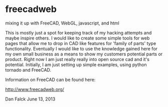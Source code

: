 freecadweb
==========

mixing it up with FreeCAD, WebGL, javascript, and html

This is mostly just a spot for keeping track of my hacking attempts and maybe inspire others. I would like to create some simple tools for web pages that allow me to drop in CAD like features for 'family of parts' type functionality. Eventually I would like to use the knowledge gained here for my own small business as a means to show my customers potential parts or product. Right now I am just really really into open source cad and it's potential.
Initially, I am just setting up simple examples, using python tornado and FreeCAD.

Information on FreeCAD can be found here:

http://www.freecadweb.org/


Dan Falck 
June 13, 2013

